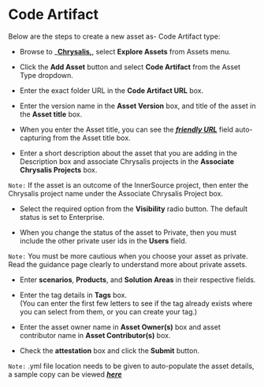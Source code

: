 # Code Artifact

Below are the steps to create a new asset as- Code Artifact type:

- Browse to _**[Chrysalis,](https://aka.ms/chrysalis)**, select **Explore Assets** from Assets menu.

- Click the **Add Asset** button and select **Code Artifact** from the Asset Type dropdown.

- Enter the exact folder URL in the **Code Artifact URL** box.

- Enter the version name in the **Asset Version** box, and title of the asset in the **Asset title** box.

- When you enter the Asset title, you can see the _[**friendly URL**](https://dev.azure.com/servicesdocs/Chrysalis/_wiki/wikis/chrysalis.wiki/33327/Select-Friendly-URL)_ field auto-capturing from the Asset title box.

- Enter a short description about the asset that you are adding in the Description box and associate Chrysalis projects in the **Associate Chrysalis Projects** box.

`Note:` If the asset is an outcome of the InnerSource project, then enter the Chrysalis project name under the Associate Chrysalis Project box.

- Select the required option from the **Visibility** radio button. The default status is set to Enterprise.

- When you change the status of the asset to Private, then you must include the other private user ids in the **Users** field. 

`Note:` You must be more cautious when you choose your asset as private. Read the guidance page clearly to understand more about private assets.

- Enter **scenarios**, **Products**, and **Solution Areas** in their respective fields. 

- Enter the tag details in **Tags** box. <br>
(You can enter the first few letters to see if the tag already exists where you can select from them, or you can create your tag.)

- Enter the asset owner name in **Asset Owner(s)** box and asset contributor name in **Asset Contributor(s)** box.

- Check the **attestation** box and click the **Submit** button.

`Note:`   .yml file location needs to be given to auto-populate the asset details, a sample copy can be viewed [**_here_**](https://servicescode-test.visualstudio.com/_git/ChrysalisRead?path=%2FAssetInformation.yml)